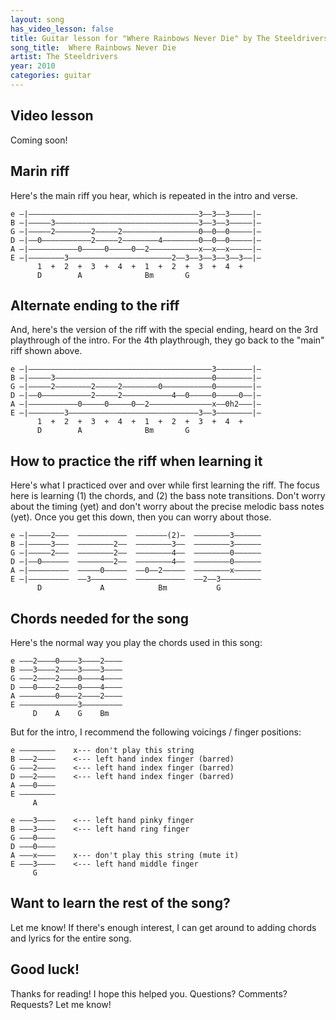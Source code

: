 ```yaml
---
layout: song
has_video_lesson: false
title: Guitar lesson for "Where Rainbows Never Die" by The Steeldrivers
song_title:  Where Rainbows Never Die
artist: The Steeldrivers
year: 2010
categories: guitar
---
```


## Video lesson

<!-- <iframe width="560" height="315" src="https://www.youtube.com/embed/Xvh4sem4kSA?showinfo=0" frameborder="0" allowfullscreen></iframe> -->

Coming soon!

<!-- ## PDF print-out of this lesson

If you'd like a print-friendly PDF of this lesson for offline use, view my <a href="http://playsongnotes.com/downloads/">downloads page</a>. You'll find it there! -->

## Marin riff

Here's the main riff you hear, which is repeated in the intro and verse.

    e –|––––––––––––––––––––––––––––––––––––––3––3––3–––––|–
    B –|–––––3––––––––––––––––––––––––––––––––3––3––3–––––|–
    G –|–––––2––––––––2–––––2–––––––––––––––––0––0––0–––––|–
    D –|––0–––––––––––2–––––2––––––––4––––––––0––0––0–––––|–
    A –|–––––––––––0–––––0–––––0––2–––––––––––x––x––x–––––|–
    E –|––––––––3–––––––––––––––––––––––2––3––3––3––3––3––|–
          1  +  2  +  3  +  4  +  1  +  2  +  3  +  4  +  
          D        A              Bm       G

## Alternate ending to the riff

And, here's the version of the riff with the special ending, heard on the 3rd playthrough of the intro. For the 4th playthrough, they go back to the "main" riff shown above.

    e –|–––––––––––––––––––––––––––––––––––––––––3––––––––|–
    B –|–––––3–––––––––––––––––––––––––––––––––––0––––––––|–
    G –|–––––2––––––––2–––––2––––––––0–––––––––––0––––––––|–
    D –|––0–––––––––––2–––––2–––––––––––4––0–––––0–––––0––|–
    A –|–––––––––––0–––––0–––––0––2––––––––––––––x––0h2–––|–
    E –|––––––––3–––––––––––––––––––––––––––––3––3––––––––|–
          1  +  2  +  3  +  4  +  1  +  2  +  3  +  4  +  
          D        A              Bm       G

## How to practice the riff when learning it

Here's what I practiced over and over while first learning the riff. The focus here is learning (1) the chords, and (2) the bass note transitions. Don't worry about the timing (yet) and don't worry about the precise melodic bass notes (yet). Once you get this down, then you can worry about those.

    e –|–––––2–––  –––––––––––  –––––––(2)–  ––––––––3––––––
    B –|–––––3–––  ––––––––2––  ––––––––3––  ––––––––3––––––
    G –|–––––2–––  ––––––––2––  ––––––––4––  ––––––––0––––––
    D –|––0––––––  ––––––––2––  ––––––––4––  ––––––––0––––––
    A –|–––––––––  –––––0–––––  ––0––2–––––  ––––––––x––––––
    E –|–––––––––  ––3––––––––  –––––––––––  ––2––3–––––––––
          D             A            Bm           G

## Chords needed for the song

Here's the normal way you play the chords used in this song:

    e –––2––––0––––3––––2––––
    B –––3––––2––––3––––3––––
    G –––2––––2––––0––––4––––
    D –––0––––2––––0––––4––––
    A ––––––––0––––2––––2––––
    E –––––––––––––3–––––––––
         D    A    G    Bm

But for the intro, I recommend the following voicings / finger positions:

    e ––––––––    x--- don't play this string
    B –––2––––    <--- left hand index finger (barred)
    G –––2––––    <--- left hand index finger (barred)
    D –––2––––    <--- left hand index finger (barred)
    A –––0––––
    E ––––––––
         A    

    e –––3––––    <--- left hand pinky finger
    B –––3––––    <--- left hand ring finger
    G –––0––––
    D –––0––––
    A –––x––––    x--- don't play this string (mute it)
    E –––3––––    <--- left hand middle finger
         G    

## Want to learn the rest of the song?

Let me know! If there's enough interest, I can get around to adding chords and lyrics for the entire song.

## Good luck!

Thanks for reading! I hope this helped you. Questions? Comments? Requests? Let me know!
